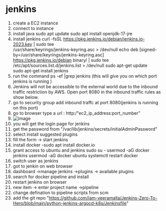 # jenkins

1. create a EC2 instance
2. connect to instance
3. install java
   sudo apt update
  sudo apt install openjdk-17-jre
4. install jenkins
  curl -fsSL https://pkg.jenkins.io/debian/jenkins.io-2023.key | sudo tee \
        /usr/share/keyrings/jenkins-keyring.asc > /dev/null
        echo deb [signed-by=/usr/share/keyrings/jenkins-keyring.asc] \
        https://pkg.jenkins.io/debian binary/ | sudo tee \
        /etc/apt/sources.list.d/jenkins.list > /dev/null
  sudo apt-get update  
  sudo apt-get install jenkins
5. run the command ps -ef |grep jenkins (this will give you on which port jenkins is running )
6. Jenkins will not be accessible to the external world due to the inbound traffic restriction by AWS. Open port 8080 in the inbound traffic rules as show below.
7. go to security group add inbound traffc at port 8080(jenkins is running on this port)
8. go to browser type a url : http:/"ec2_ip_address:port_number"
9. ![image](https://github.com/user-attachments/assets/baea84c6-7fce-4363-94cb-069c13fa90ea)
10. you will get the login page for jenkins
11. get the password from "/var/lib/jenkins/secrets/initialAdminPassword"
12. select install suggested plugins
13. fill the form -> start jenkins
14. install docker -sudo apt install docker.io
15. grant access to ubuntu and jenkins
    sudo su - 
    usermod -aG docker jenkins
    usermod -aG docker ubuntu
    systemctl restart docker
16. switch user as jenkins
17. got to jenkin on web browser
18. dashboard ->manage jenkins ->plugins -> available plugins
19. search for docker pipeline and install
20. restart jenkins on browser
21. new item -> enter project name ->pipeline
22. change defination to pipeline scripts from scm
23. add the git repo "https://github.com/iam-veeramalla/Jenkins-Zero-To-Hero/blob/main/python-jenkins-argocd-k8s/Jenkinsfile"
